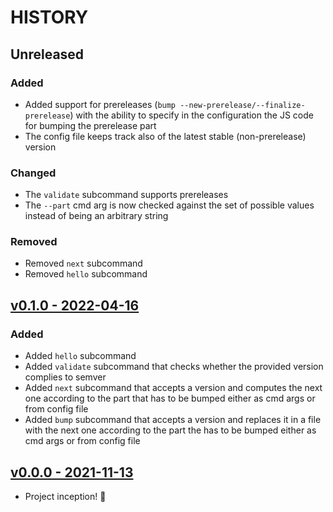 # HISTORY

## Unreleased

### Added

- Added support for prereleases (`bump --new-prerelease/--finalize-prerelease`) with the ability to specify in the configuration the JS code for bumping the prerelease part
- The config file keeps track also of the latest stable (non-prerelease) version

### Changed

- The `validate` subcommand supports prereleases
- The `--part` cmd arg is now checked against the set of possible values instead of being an arbitrary string

### Removed

- Removed `next` subcommand
- Removed `hello` subcommand

## [v0.1.0 - 2022-04-16](https://github.com/se7entyse7en/semver/compare/v0.0.0...v0.1.0)

### Added

- Added `hello` subcommand
- Added `validate` subcommand that checks whether the provided version complies to semver
- Added `next` subcommand that accepts a version and computes the next one according to the part that has to be bumped either as cmd args or from config file
- Added `bump` subcommand that accepts a version and replaces it in a file with the next one according to the part the has to be bumped either as cmd args or from config file

## [v0.0.0 - 2021-11-13](https://github.com/se7entyse7en/semver/compare/486f8cd34136f830e21c15ff179a74a251165fd9...v0.0.0)

- Project inception! :tada:
